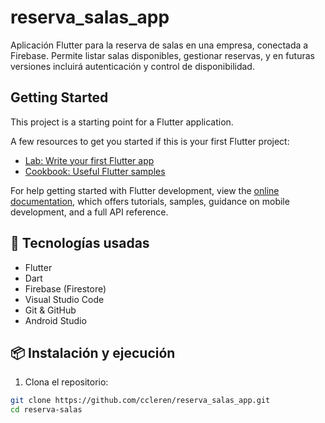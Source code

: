 # reserva_salas_app

Aplicación Flutter para la reserva de salas en una empresa, conectada a Firebase. Permite listar salas disponibles, gestionar reservas, y en futuras versiones incluirá autenticación y control de disponibilidad.

## Getting Started

This project is a starting point for a Flutter application.

A few resources to get you started if this is your first Flutter project:

- [Lab: Write your first Flutter app](https://docs.flutter.dev/get-started/codelab)
- [Cookbook: Useful Flutter samples](https://docs.flutter.dev/cookbook)

For help getting started with Flutter development, view the
[online documentation](https://docs.flutter.dev/), which offers tutorials,
samples, guidance on mobile development, and a full API reference.

## 🚀 Tecnologías usadas

- Flutter
- Dart
- Firebase (Firestore)
- Visual Studio Code
- Git & GitHub
- Android Studio

## 📦 Instalación y ejecución

1. Clona el repositorio:

```bash
git clone https://github.com/ccleren/reserva_salas_app.git
cd reserva-salas
